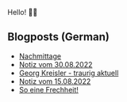 Hello! 👋🏻

## Blogposts (German)
<!-- BLOG-POST-LIST:START -->
- [Nachmittage](https://maurice-renck.de/de/leseliste/nachmittage)
- [Notiz vom 30.08.2022](https://maurice-renck.de/de/notes/2022/1661866905)
- [Georg Kreisler - traurig aktuell](https://maurice-renck.de/de/notes/2022/1661101276)
- [Notiz vom 15.08.2022](https://maurice-renck.de/de/notes/2022/1660576336)
- [So eine Frechheit!](https://maurice-renck.de/de/blog/2022/so-eine-frechheit)
<!-- BLOG-POST-LIST:END -->

<!--
**mauricerenck/mauricerenck** is a ✨ _special_ ✨ repository because its `README.md` (this file) appears on your GitHub profile.

Here are some ideas to get you started:

- 🔭 I’m currently working on ...
- 🌱 I’m currently learning ...
- 👯 I’m looking to collaborate on ...
- 🤔 I’m looking for help with ...
- 💬 Ask me about ...
- 📫 How to reach me: ...
- 😄 Pronouns: ...
- ⚡ Fun fact: ...
-->
